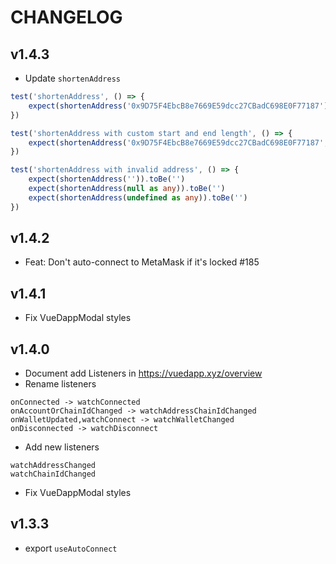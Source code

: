 # CHANGELOG

## v1.4.3
- Update `shortenAddress`

```ts
test('shortenAddress', () => {
	expect(shortenAddress('0x9D75F4EbcB8e7669E59dcc27CBadC698E0F77187')).toBe('0x9D75...7187')
})

test('shortenAddress with custom start and end length', () => {
	expect(shortenAddress('0x9D75F4EbcB8e7669E59dcc27CBadC698E0F77187', 8, 5)).toBe('0x9D75F4...77187')
})

test('shortenAddress with invalid address', () => {
	expect(shortenAddress('')).toBe('')
	expect(shortenAddress(null as any)).toBe('')
	expect(shortenAddress(undefined as any)).toBe('')
})
```

## v1.4.2
- Feat: Don't auto-connect to MetaMask if it's locked #185

## v1.4.1
- Fix VueDappModal styles

## v1.4.0
- Document add Listeners in https://vuedapp.xyz/overview
- Rename listeners
```
onConnected -> watchConnected
onAccountOrChainIdChanged -> watchAddressChainIdChanged
onWalletUpdated,watchConnect -> watchWalletChanged
onDisconnected -> watchDisconnect
```

- Add new listeners
```
watchAddressChanged
watchChainIdChanged
```
- Fix VueDappModal styles

## v1.3.3
- export `useAutoConnect`